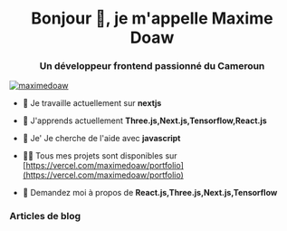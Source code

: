 <h1 align="center">Bonjour 👋, je m'appelle Maxime Doaw</h1>
<h3 align="center">Un développeur frontend passionné du Cameroun</h3>

<p align="left"> <a href= "https://github.com/ryo-ma/github-profile-trophy"><img src="https://github-profile-trophy.vercel.app/?username=maximedoaw" alt="maximedoaw" / ></a> </p>

- 🔭 Je travaille actuellement sur **nextjs**

- 🌱 J'apprends actuellement **Three.js,Next.js,Tensorflow,React.js**

- 🤝 Je' Je cherche de l'aide avec **javascript**

- 👨‍💻 Tous mes projets sont disponibles sur [https://vercel.com/maximedoaw/portfolio](https://vercel.com/maximedoaw/portfolio)

- 💬 Demandez moi à propos de **React.js,Three.js,Next.js,Tensorflow**

### Articles de blog
<!-- BLOG-POST-LIST:START -->
<!-- BLOG-POST-LIST:END - ->

<h3 align="left">Connectez-vous avec moi :</h3>
<p align="left">
<a href="https://dev.to/maxime doaw" target="blank"><img align="center" src="https://raw.githubusercontent.com/rahuldkjain/github-profile-readme-generator/master/src/images/icons/Social/devto.svg" alt="maxime doaw" height= "30" width="40" /></a>
<a href="https://twitter.com/maximedoaw" target="blank"><img align="center" src="https://raw .githubusercontent.com/rahuldkjain/github-profile-readme-generator/master/src/images/icons/Social/twitter.svg" alt="maximedoaw" height="30" width="40" /></a>
<a href="https://linkedin.com/in/maximedoaw" target="blank"><img align="center" src="https://raw.githubusercontent.com/rahuldkjain/github-profile-readme -generator/master/src/images/icons/Social/linked-in-alt.svg" alt="maximedoaw" height="30" width="40" /></a>
<a href="https:/ /fb.com/viktor licht" target="blank"><img align="center" src="https://raw.githubusercontent.com/rahuldkjain/github-profile-readme-generator/master/src/images/ icons/Social/facebook.svg" alt="viktor licht" height="30" width="40" /></a>
<a href="https://discord.gg/maxime doaw" target="blank "><img align="center" src="https://raw.githubusercontent.com/rahuldkjain/github-profile-readme-generator/master/src/images/icons/Social/discord.svg" alt="maxime doaw" height="30" width="40" /></a>
</p>

<h3 align="left">Langues et outils :</h3>
<h1 align="center">Bonjour 👋, je m'appelle Maxime Doaw</h1>
<h3 align="center">Un développeur frontend passionné du Cameroun</h3>

<p align="left"> <a href= "https://github.com/ryo-ma/github-profile-trophy"><img src="https://github-profile-trophy.vercel.app/?username=maximedoaw" alt="maximedoaw" / ></a> </p>

- 🔭 Je travaille actuellement sur **nextjs**

- 🌱 J'apprends actuellement **Three.js,Next.js,Tensorflow,React.js**

- 🤝 Je' Je cherche de l'aide avec **javascript**

- 👨‍💻 Tous mes projets sont disponibles sur [https://vercel.com/maximedoaw/portfolio](https://vercel.com/maximedoaw/portfolio)

- 💬 Demandez moi à propos de **React.js,Three.js,Next.js,Tensorflow**

### Articles de blog
<!-- BLOG-POST-LIST:START -->
<!-- BLOG-POST-LIST:END - ->

<h3 align="left">Connectez-vous avec moi :</h3>
<p align="left">
<a href="https://dev.to/maxime doaw" target="blank"><img align="center" src="https://raw.githubusercontent.com/rahuldkjain/github-profile-readme-generator/master/src/images/icons/Social/devto.svg" alt="maxime doaw" height= "30" width="40" /></a>
<a href="https://twitter.com/maximedoaw" target="blank"><img align="center" src="https://raw .githubusercontent.com/rahuldkjain/github-profile-readme-generator/master/src/images/icons/Social/twitter.svg" alt="maximedoaw" height="30" width="40" /></a>
<a href="https://linkedin.com/in/maximedoaw" target="blank"><img align="center" src="https://raw.githubusercontent.com/rahuldkjain/github-profile-readme -generator/master/src/images/icons/Social/linked-in-alt.svg" alt="maximedoaw" height="30" width="40" /></a>
<a href="https:/ /fb.com/viktor licht" target="blank"><img align="center" src="https://raw.githubusercontent.com/rahuldkjain/github-profile-readme-generator/master/src/images/ icons/Social/facebook.svg" alt="viktor licht" height="30" width="40" /></a>
<a href="https://discord.gg/maxime doaw" target="blank "><img align="center" src="https://raw.githubusercontent.com/rahuldkjain/github-profile-readme-generator/master/src/images/icons/Social/discord.svg" alt="maxime doaw" height="30" width="40" /></a>
</p>

<h3 align="left">Langues et outils :</h3>
<p align="left"> <a href="https://www.w3schools.com/css/" target="_blank" rel="noreferrer"> <img src="https://raw.githubusercontent. com/devicons/devicon/master/icons/css3/css3-original-wordmark.svg" alt="css3" width="40" height="40"/> </a> <a href="https:// www.djangoproject.com/" target="_blank" rel="noreferrer"> <img src="https://cdn.worldvectorlogo.com/logos/django.svg" alt="django" width="40" hauteur ="40"/> </a> <a href="https://www.figma.com/" target="_blank" rel="noreferrer"> <img src="https://www.vectorlogo. zone/logos/figma/figma-icon.svg" alt="figma" width="40" height="40"/> </a> <a href="https://firebase.google.com/" cible ="_blank" rel="noreferrer"> <img src="https://www.vectorlogo.zone/logos/firebase/firebase-icon.svg" alt="firebase" width="40" height="40" /> </a> <a href="https://git-scm.com/" target="_blank" rel="noreferrer"> <img src="https://www.vectorlogo.zone/logos/ git-scm/git-scm-icon.svg" alt="git" width="40" height="40"/> </a> <a href="https://www.w3.org/html/ " target="_blank" rel="noreferrer"> <img src="https://raw.githubusercontent.com/devicons/devicon/master/icons/html5/html5-original-wordmark.svg" alt="html5" width="40" height="40"/> </a> <a href="https://developer.mozilla.org/en-US/docs/Web/JavaScript" target="_blank" rel="noreferrer "> <img src="https://raw.githubusercontent.com/devicons/devicon/master/icons/javascript/javascript-original.svg" alt="javascript" width="40" height="40"/> </a> <a href="https://www.mongodb.com/" target="_blank" rel="noreferrer"> <img src="https://raw.githubusercontent.com/devicons/devicon/ master/icons/mongodb/mongodb-original-wordmark.svg" alt="mongodb" width="40" height="40"/> </a> <a href="https://www.mysql.com/ " target="_blank" rel="noreferrer"> <img src="https://raw.githubusercontent.com/devicons/devicon/master/icons/mysql/mysql-original-wordmark.svg" alt="mysql" width="40" height="40"/> </a> <a href="https://nextjs.org/" target="_blank" rel="noreferrer"> <img src="https://cdn.worldvectorlogo.com/logos/nextjs-2.svg" alt="nextjs" width="40" height="40"/> </a> <a href="https:/ /nodejs.org" target="_blank" rel="noreferrer"> <img src="https://raw.githubusercontent.com/devicons/devicon/master/icons/nodejs/nodejs-original-wordmark.svg" alt ="nodejs" width="40" height="40"/> </a> <a href="https://www.photoshop.com/fr" target="_blank" rel="noreferrer"> <img src="https://raw.githubusercontent.com/devicons/devicon/master/icons/photoshop/photoshop-line.svg" alt="photoshop" width="40" height="40"/> </a> <a href="https://www.python.org" target="_blank" rel="noreferrer"> <img src="https://raw.githubusercontent.com/devicons/devicon/master/icons/python /python-original.svg" alt="python" width="40" height="40"/> </a> <a href="https://reactjs.org/" target="_blank" rel=" noreferrer"> <img src="https://raw.githubusercontent.com/devicons/devicon/master/icons/react/react-original-wordmark.svg" alt="react" width="40" height="40 "/> </a> <a href="https://redux.js.org" target="_blank" rel="noreferrer"> <img src="https://raw.githubusercontent.com/devicons/ devicon/master/icons/redux/redux-original.svg" alt="redux" width="40" height="40"/> </a> <a href="https://tailwindcss.com/" cible ="_blank" rel="noreferrer"> <img src="https://www.vectorlogo.zone/logos/tailwindcss/tailwindcss-icon.svg" alt="tailwind" width="40" height="40" /> </a> <a href="https://www.tensorflow.org" target="_blank" rel="noreferrer"> <img src="https://www.vectorlogo.zone/logos/tensorflow /tensorflow-icon.svg" alt="tensorflow" width="40" height="40"/> </a> <a href="https://www.typescriptlang.org/" target="_blank" rel ="noreferrer"> <img src="https://raw.githubusercontent.com/devicons/devicon/master/icons/typescript/typescript-original.svg" alt="typescript" width="40" height="40"/> </a> </p>

<p><img align="center" src="https://github-readme-stats.vercel.app/api/top-langs?username=maximedoaw&show_icons=true&locale=en&layout=compact" alt="maximedoaw" /> </p>

<p><img align="center" src="https://github-readme-stats.vercel.app/api/top-langs?username=maximedoaw&show_icons=true&locale=en&layout=compact" alt="maximedoaw" /> </p>

